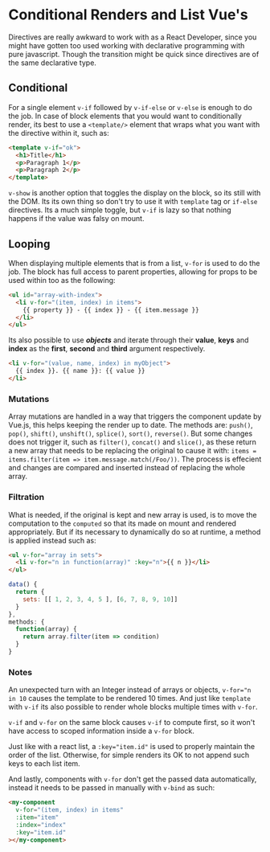 # Conditional Renders and List Vue's

Directives are really awkward to work with as a React Developer, since you might have gotten too used working with declarative programming with pure javascript. Though the transition might be quick since directives are of the same declarative type.

## Conditional

For a single element `v-if` followed by `v-if-else` or `v-else` is enough to do the job. In case of block elements that you would want to conditionally render, its best to use a `<template/>` element that wraps what you want with the directive within it, such as: 
```html
<template v-if="ok">
  <h1>Title</h1>
  <p>Paragraph 1</p>
  <p>Paragraph 2</p>
</template>
```

`v-show` is another option that toggles the display on the block, so its still with the DOM. Its its own thing so don't try to use it with `template` tag or `if-else` directives. Its a much simple toggle, but `v-if` is lazy so that nothing happens if the value was falsy on mount.

## Looping

When displaying multiple elements that is from a list, `v-for` is used to do the job. The block has full access to parent properties, allowing for props to be used within too as the following:

```html
<ul id="array-with-index">
  <li v-for="(item, index) in items">
    {{ property }} - {{ index }} - {{ item.message }}
  </li>
</ul>
```

Its also possible to use ***objects*** and iterate through their **value**, **keys** and **index** as the **first**, **second** and **third** argument respectively.
 
```html
<li v-for="(value, name, index) in myObject">
  {{ index }}. {{ name }}: {{ value }}
</li>
```

### Mutations

Array mutations are handled in a way that triggers the component update by Vue.js, this helps keeping the render up to date. The methods are: `push()`, `pop()`, `shift()`, `unshift()`, `splice()`, `sort()`, `reverse()`. But some changes does not trigger it, such as `filter()`, `concat()` and `slice()`, as these return a new array that needs to be replacing the original to cause it with: `items = items.filter(item => item.message.match(/Foo/))`. The process is effecient and changes are compared and inserted instead of replacing the whole array.

### Filtration

What is needed, if the original is kept and new array is used, is to move the computation to the `computed` so that its made on mount and rendered appropriately. But if its necessary to dynamically do so at runtime, a method is applied instead such as:

```html
<ul v-for="array in sets">
  <li v-for="n in function(array)" :key="n">{{ n }}</li>
</ul>
```

```js
data() {
  return {
    sets: [[ 1, 2, 3, 4, 5 ], [6, 7, 8, 9, 10]]
  }
},
methods: {
  function(array) {
    return array.filter(item => condition)
  }
}
```
### Notes 

An unexpected turn with an Integer instead of arrays or objects, `v-for="n in 10` causes the template to be rendered 10 times. And just like `template` with `v-if` its also possible to render whole blocks multiple times with `v-for`. 

`v-if` and `v-for` on the same block causes `v-if` to compute first, so it won't have access to scoped information inside a `v-for` block.

Just like with a react list, a `:key="item.id"` is used to properly maintain the order of the list. Otherwise, for simple renders its OK to not append such keys to each list item.

And lastly, components with `v-for` don't get the passed data automatically, instead it needs to be passed in manually with `v-bind` as such:

```html
<my-component
  v-for="(item, index) in items"
  :item="item"
  :index="index"
  :key="item.id"
></my-component>
```